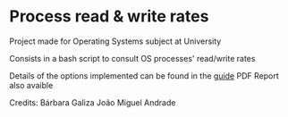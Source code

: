 # Process read & write rates
Project made for Operating Systems subject at University

Consists in a bash script to consult OS processes' read/write rates

Details of the options implemented can be found in the [guide](https://github.com/Barb02/SO_ProcessReadnWriteRates/blob/main/SOp2223_trabalho1.pdf) PDF
Report also avaible 

Credits:
Bárbara Galiza
João Miguel Andrade
